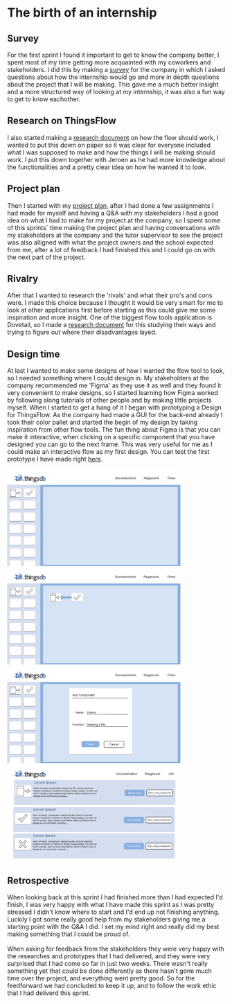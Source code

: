 # The birth of an internship

## Survey

For the first sprint I found it important to get to know the company better, I spent most of my time getting more acquainted with my coworkers and stakeholders. I did this by making a [survey](uploads/fe6bfe46eb91219766094d8bedc8c238/Vragenlijst_Cesbit.pdf) for the company in which I asked questions about how the internship would go and more in depth questions about the project that I will be making. This gave me a much better insight and a more structured way of looking at my internship, it was also a fun way to get to know eachother.

## Research on ThingsFlow

I also started making a [research document](uploads/5b4dc45be38e584e31897731814bff68/Werking_Flow.pdf) on how the flow should work, I wanted to put this down on paper so it was clear for everyone included what I was supposed to make and how the things I will be making should work. I put this down together with Jeroen as he had more knowledge about the functionalities and a pretty clear idea on how he wanted it to look. 

## Project plan

Then I started with my [project plan](uploads/73b496acd3f468691ddc125976de4f1e/Projectplan_Daan_Matheeuwsen_V2.pdf), after I had done a few assignments I had made for myself and having a Q&A with my stakeholders I had a good idea on what I had to make for my project at the company, so I spent some of this sprints´ time making the project plan and having conversations with my stakeholders at the company and the tutor supervisor to see the project was also alligned with what the project owners and the school expected from me, after a lot of feedback I had finished this and I could go on with the next part of the project.

## Rivalry

After that I wanted to research the 'rivals' and what their pro's and cons were. I made this choice because I thought it would be very smart for me to look at other applications first before starting as this could give me some inspiration and more insight. One of the biggest flow tools application is Dovetail, so I made a [research document](uploads/ca4738ea9d65640fcd042b8e875d8b1e/Research_Document_Dovetail_ENG.pdf) for this studying their ways and trying to figure out where their disadvantages layed.

## Design time

At last I wanted to make some designs of how I wanted the flow tool to look, so I needed something where I could design in. My stakeholders at the company recommended me 'Figma' as they use it as well and they found it very convenient to make designs, so I started learning how Figma worked by following along tutorials of other people and by making little projects myself. When I started to get a hang of it I began with prototyping a Design for ThingsFlow. As the company had made a GUI for the back-end already I took their color pallet and started the begin of my design by taking inspiration from other flow tools. The fun thing about Figma is that you can make it interactive, when clicking on a specific component that you have designed you can go to the next frame. This was very useful for me as I could make an interactive flow as my first design. You can test the first prototype I have made right [here](https://www.figma.com/proto/X1ugwhMIqFoLcablj3Rcme/ThingsFlow_V1?node-id=32%3A606&scaling=scale-down&page-id=0%3A1&starting-point-node-id=1%3A46&show-proto-sidebar=1).

<img src="uploads/f7f5086b06454a08be35a4b58271fe28/image.png"  width="400" height="auto">
<img src="uploads/e048c7c9b86d5e3e3ce06a82fea5bc6e/image.png"  width="400" height="auto">
<img src="uploads/0818e8600cd74b9cbc360d33689d78db/image.png"  width="400" height="auto">
<img src="uploads/d7e724d839b819bdc49e0003851cd7b5/image.png"  width="400" height="auto">

## Retrospective
When looking back at this sprint I had finished more than I had expected I'd finish, I was very happy with what I have made this sprint as I was pretty stressed I didn't know where to start and I'd end up not finishing anything. Luckily I got some really good help from my stakeholders giving me a starting point with the Q&A I did. I set my mind right and really did my best making something that I could be proud of. <br><br>
When asking for feedback from the stakeholders they were very happy with the researches and prototypes that I had delivered, and they were very surprised that I had come so far in just two weeks. There wasn't really something yet that could be done differently as there hasn't gone much time over the project, and everything went pretty good. So for the feedforward we had concluded to keep it up, and to follow the work ethic that I had deliverd this sprint. 
